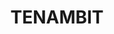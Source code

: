 ---
lastmod: '2025-04-06T06:05:20+00:00'
latitude: -32.757616
layout: suburb
longitude: 151.607554
postcode: '2323'
state: NSW
title: TENAMBIT
url: /nsw/tenambit/
---